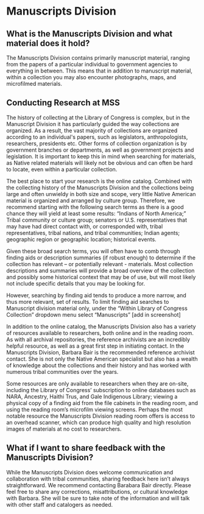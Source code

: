 # Manuscripts Division

## What is the Manuscripts Division and what material does it hold? 
The Manuscripts Division contains primarily manuscript material, ranging from the papers of a particular individual to government agencies to everything in between.  This means that in addition to manuscript material, within a collection you may also encounter photographs, maps, and microfilmed materials.  

## Conducting Research at MSS  
The history of collecting at the Library of Congress is complex, but in the Manuscript Division it has particularly guided the way collections are organized.  As a result, the vast majority of collections are organized according to an individual's papers, such as legislators, anthropologists, researchers, presidents etc. Other forms of collection organization is by government branches or departments, as well as government projects and legislation.  It is important to keep this in mind when searching for materials, as Native related materials will likely not be obvious and can often be hard to locate, even within a particular collection.  

The best place to start your research is the online catalog. Combined with the collecting history of the Manuscripts Division and the collections being large and often unwieldy in both size and scope, very little Native American material is organized and arranged by culture group. Therefore, we recommend starting with the following search terms as there is a good chance they will yield at least some results: “Indians of North America;” Tribal community or culture group; senators or U.S. representatives that may have had direct contact with, or corresponded with, tribal representatives, tribal nations, and tribal communities; Indian agents; geographic region or geographic location; historical events.   

Given these broad search terms, you will often have to comb through finding aids or description summaries (if robust enough) to determine if the collection has relevant – or potentially relevant - materials. Most collection descriptions and summaries will provide a broad overview of the collection and possibly some historical context that may be of use, but will most likely not include specific details that you may be looking for.   

However, searching by finding aid tends to produce a more narrow, and thus more relevant, set of results. To limit finding aid searches to Manuscript division material only, under the “Within Library of Congress Collection” dropdown menu select “Manuscripts” [add in screenshot] 

In addition to the online catalog, the Manuscripts Division also has a variety of resources available to researchers, both online and in the reading room.  As with all archival repositories, the reference archivists are an incredibly helpful resource, as well as a great first step in initiating contact. In the Manuscripts Division, Barbara Bair is the recommended reference archivist contact.  She is not only the Native American specialist but also has a wealth of knowledge about the collections and their history and has worked with numerous tribal communities over the years.  

Some resources are only available to researchers when they are on-site, including the Library of Congress’ subscription to online databases such as NARA, Ancestry, Haithi Trus, and Gale Indigenous Library; viewing a physical copy of a finding aid from the file cabinets in the reading room, and using the reading room’s microfilm viewing screens. Perhaps the most notable resource the Manuscripts Division reading room offers is access to an overhead scanner, which can produce high quality and high resolution images of materials at no cost to researchers.   

## What if I want to share feedback with the Manuscripts Division?  
While the Manuscripts Division does welcome communication and collaboration with tribal communities, sharing feedback here isn’t always straightforward.  We recommend contacting Barabara Bair directly. Please feel free to share any corrections, misattributions, or cultural knowledge with Barbara.  She will be sure to take note of the information and will talk with other staff and catalogers as needed.    
